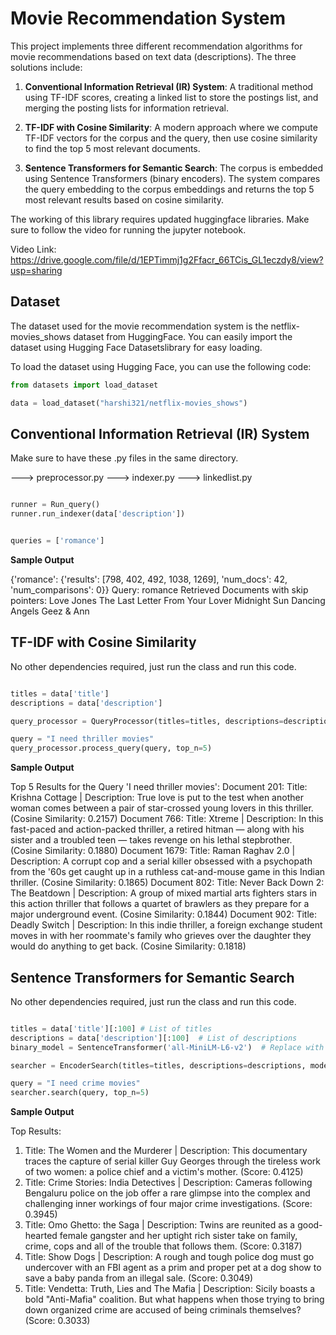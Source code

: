 # Movie Recommendation System

This project implements three different recommendation algorithms for movie recommendations based on text data (descriptions). The three solutions include:

1. **Conventional Information Retrieval (IR) System**: A traditional method using TF-IDF scores, creating a linked list to store the postings list, and merging the posting lists for information retrieval.
   
2. **TF-IDF with Cosine Similarity**: A modern approach where we compute TF-IDF vectors for the corpus and the query, then use cosine similarity to find the top 5 most relevant documents.
   
3. **Sentence Transformers for Semantic Search**: The corpus is embedded using Sentence Transformers (binary encoders). The system compares the query embedding to the corpus embeddings and returns the top 5 most relevant results based on cosine similarity.

The working of this library requires updated huggingface libraries. Make sure to follow the video for running the jupyter notebook.

Video Link: https://drive.google.com/file/d/1EPTimmj1g2Ffacr_66TCis_GL1eczdy8/view?usp=sharing

## Dataset

The dataset used for the movie recommendation system is the netflix-movies_shows dataset from HuggingFace. You can easily import the dataset using Hugging Face Datasetslibrary for easy loading.

To load the dataset using Hugging Face, you can use the following code:

```python
from datasets import load_dataset

data = load_dataset("harshi321/netflix-movies_shows")

```

## Conventional Information Retrieval (IR) System

Make sure to have these .py files in the same directory.

---> preprocessor.py
---> indexer.py
---> linkedlist.py

```python

runner = Run_query()
runner.run_indexer(data['description'])


queries = ['romance'] 

```
**Sample Output**

{'romance': {'results': [798, 402, 492, 1038, 1269], 'num_docs': 42, 'num_comparisons': 0}}
Query: romance
Retrieved Documents with skip pointers:
Love Jones
The Last Letter From Your Lover
Midnight Sun
Dancing Angels
Geez & Ann


 ## TF-IDF with Cosine Similarity

 No other dependencies required, just run the class and run this code.

 ```python

 titles = data['title'] 
descriptions = data['description']

query_processor = QueryProcessor(titles=titles, descriptions=descriptions)

query = "I need thriller movies"
query_processor.process_query(query, top_n=5)

```
**Sample Output**

Top 5 Results for the Query 'I need thriller movies':
Document 201: Title: Krishna Cottage | Description: True love is put to the test when another woman comes between a pair of star-crossed young lovers in this thriller. (Cosine Similarity: 0.2157)
Document 766: Title: Xtreme | Description: In this fast-paced and action-packed thriller, a retired hitman — along with his sister and a troubled teen — takes revenge on his lethal stepbrother. (Cosine Similarity: 0.1880)
Document 1679: Title: Raman Raghav 2.0 | Description: A corrupt cop and a serial killer obsessed with a psychopath from the '60s get caught up in a ruthless cat-and-mouse game in this Indian thriller. (Cosine Similarity: 0.1865)
Document 802: Title: Never Back Down 2: The Beatdown | Description: A group of mixed martial arts fighters stars in this action thriller that follows a quartet of brawlers as they prepare for a major underground event. (Cosine Similarity: 0.1844)
Document 902: Title: Deadly Switch | Description: In this indie thriller, a foreign exchange student moves in with her roommate's family who grieves over the daughter they would do anything to get back. (Cosine Similarity: 0.1818)


## Sentence Transformers for Semantic Search

 No other dependencies required, just run the class and run this code.

 ```python

titles = data['title'][:100] # List of titles
descriptions = data['description'][:100]  # List of descriptions
binary_model = SentenceTransformer('all-MiniLM-L6-v2')  # Replace with your specific model

searcher = EncoderSearch(titles=titles, descriptions=descriptions, model=binary_model)

query = "I need crime movies"
searcher.search(query, top_n=5)

```

**Sample Output**


Top Results:
1. Title: The Women and the Murderer | Description: This documentary traces the capture of serial killer Guy Georges through the tireless work of two women: a police chief and a victim's mother. (Score: 0.4125)
2. Title: Crime Stories: India Detectives | Description: Cameras following Bengaluru police on the job offer a rare glimpse into the complex and challenging inner workings of four major crime investigations. (Score: 0.3945)
3. Title: Omo Ghetto: the Saga | Description: Twins are reunited as a good-hearted female gangster and her uptight rich sister take on family, crime, cops and all of the trouble that follows them. (Score: 0.3187)
4. Title: Show Dogs | Description: A rough and tough police dog must go undercover with an FBI agent as a prim and proper pet at a dog show to save a baby panda from an illegal sale. (Score: 0.3049)
5. Title: Vendetta: Truth, Lies and The Mafia | Description: Sicily boasts a bold "Anti-Mafia" coalition. But what happens when those trying to bring down organized crime are accused of being criminals themselves? (Score: 0.3033)









